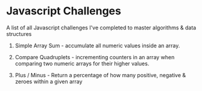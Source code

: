 # Javascript Challenges
A list of all Javascript challenges I've completed to master algorithms & data structures

1. Simple Array Sum - accumulate all numeric values inside an array.

2. Compare Quadruplets - incrementing counters in an array when comparing two numeric arrays for their higher values.

3. Plus / Minus - Return a percentage of how many positive, negative & zeroes within a given array

